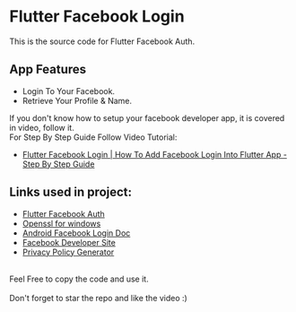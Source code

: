 # Flutter Facebook Login

This is the source code for Flutter Facebook Auth.<br>

## App Features
- Login To Your Facebook.<br>
- Retrieve Your Profile & Name.<br>

If you don't know how to setup your facebook developer app, it is covered in video, follow it.<br>
For Step By Step Guide Follow Video Tutorial:

- [Flutter Facebook Login | How To Add Facebook Login Into Flutter App - Step By Step Guide](https://youtu.be/Q61d-Ag13eU)

## Links used in project:

- [Flutter Facebook Auth](https://bit.ly/3MId2Pb)
- [Openssl for windows](https://bit.ly/33N1gOQ)
- [Android Facebook Login Doc](https://bit.ly/3w1k8Zs)
- [Facebook Developer Site](https://bit.ly/3CCnYt6)
- [Privacy Policy Generator](https://bit.ly/3w1KYR8)
<br><br>

Feel Free to copy the code and use it.<br><br>
Don't forget to star the repo and like the video :)
